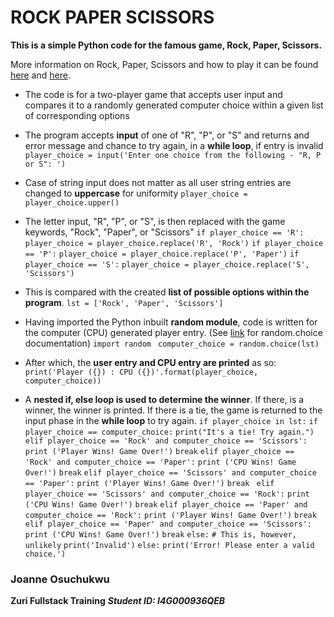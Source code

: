 # ROCK PAPER SCISSORS
**This is a simple Python code for the famous game, Rock, Paper, Scissors.**

More information on Rock, Paper, Scissors and how to play it can be found <a href = "https://www.youtube.com/watch?v=ND4fd6yScBM">here<a> and <a href = "https://en.wikipedia.org/wiki/Rock_paper_scissors">here<a>.

* The code is for a two-player game that accepts user input and compares it to a randomly generated computer choice within a given list of corresponding options

* The program accepts **input** of one of "R", "P", or "S" and returns and error message and chance to try again, in a **while loop**, if entry is invalid
```player_choice = input('Enter one choice from the following - "R, P or S": ')```

* Case of string input does not matter as all user string entries are changed to **uppercase** for uniformity
```player_choice = player_choice.upper()```
 

* The letter input, "R", "P", or "S", is then replaced with the game keywords, "Rock", "Paper", or "Scissors" 
```if player_choice == 'R':```
        ```player_choice = player_choice.replace('R', 'Rock')```
    ```if player_choice == 'P':```
        ```player_choice = player_choice.replace('P', 'Paper')```
    ```if player_choice == 'S':```
        ```player_choice = player_choice.replace('S', 'Scissors')```
* This is compared with the created **list of possible options within the program**.
```lst = ['Rock', 'Paper', 'Scissors']```


* Having imported the Python inbuilt **random module**, code is written for the computer (CPU) generated player entry. (See <a href = "https://docs.python.org/3/library/random.html">link<a> for random.choice documentation)
```import random```
``` computer_choice = random.choice(lst)```

* After which, the **user entry and CPU entry are printed** as so:
```print('Player ({}) : CPU ({})'.format(player_choice, computer_choice))```

* A **nested if, else loop is used to determine the winner**. If there, is a winner, the winner is printed. If there is a tie, the game is returned to the input phase in the **while loop** to try again.
```if player_choice in lst:```
        ```if player_choice == computer_choice:```
            ```print("It's a tie! Try again.")```
        ```elif player_choice == 'Rock' and computer_choice == 'Scissors':```
            ```print ('Player Wins! Game Over!')```
            ```break```
        ```elif player_choice == 'Rock' and computer_choice == 'Paper':```
            ```print ('CPU Wins! Game Over!')```
            ```break```
        ```elif player_choice == 'Scissors' and computer_choice == 'Paper':```
            ```print ('Player Wins! Game Over!')```
            ```break```
       ```` elif player_choice == 'Scissors' and computer_choice == 'Rock':````
            ````print ('CPU Wins! Game Over!')````
            ```break```
        ```elif player_choice == 'Paper' and computer_choice == 'Rock':```
            ```print ('Player Wins! Game Over!')```
            ```break```
        ```elif player_choice == 'Paper' and computer_choice == 'Scissors':```
            ```print ('CPU Wins! Game Over!')```
            ```break```
        ```else:```
            ```# This is, however, unlikely```
            ```print('Invalid')```
    ```else:```
        ```print('Error! Please enter a valid choice.')```

### Joanne Osuchukwu
**Zuri Fullstack Training**
***Student ID: I4G000936QEB***